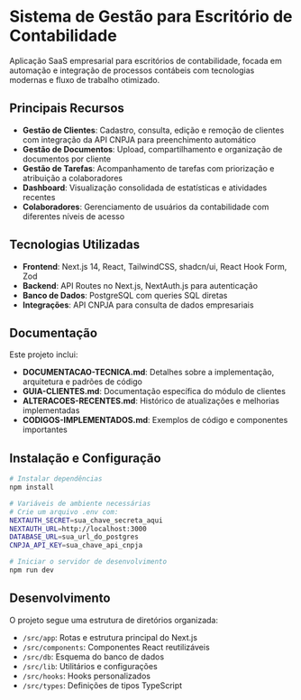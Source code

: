 # Sistema de Gestão para Escritório de Contabilidade

Aplicação SaaS empresarial para escritórios de contabilidade, focada em automação e integração de processos contábeis com tecnologias modernas e fluxo de trabalho otimizado.

## Principais Recursos

- **Gestão de Clientes**: Cadastro, consulta, edição e remoção de clientes com integração da API CNPJA para preenchimento automático
- **Gestão de Documentos**: Upload, compartilhamento e organização de documentos por cliente
- **Gestão de Tarefas**: Acompanhamento de tarefas com priorização e atribuição a colaboradores
- **Dashboard**: Visualização consolidada de estatísticas e atividades recentes
- **Colaboradores**: Gerenciamento de usuários da contabilidade com diferentes níveis de acesso

## Tecnologias Utilizadas

- **Frontend**: Next.js 14, React, TailwindCSS, shadcn/ui, React Hook Form, Zod
- **Backend**: API Routes no Next.js, NextAuth.js para autenticação
- **Banco de Dados**: PostgreSQL com queries SQL diretas
- **Integrações**: API CNPJA para consulta de dados empresariais

## Documentação

Este projeto inclui:

- **DOCUMENTACAO-TECNICA.md**: Detalhes sobre a implementação, arquitetura e padrões de código
- **GUIA-CLIENTES.md**: Documentação específica do módulo de clientes
- **ALTERACOES-RECENTES.md**: Histórico de atualizações e melhorias implementadas
- **CODIGOS-IMPLEMENTADOS.md**: Exemplos de código e componentes importantes

## Instalação e Configuração

```bash
# Instalar dependências
npm install

# Variáveis de ambiente necessárias
# Crie um arquivo .env com:
NEXTAUTH_SECRET=sua_chave_secreta_aqui
NEXTAUTH_URL=http://localhost:3000
DATABASE_URL=sua_url_do_postgres
CNPJA_API_KEY=sua_chave_api_cnpja

# Iniciar o servidor de desenvolvimento
npm run dev
```

## Desenvolvimento

O projeto segue uma estrutura de diretórios organizada:

- `/src/app`: Rotas e estrutura principal do Next.js
- `/src/components`: Componentes React reutilizáveis
- `/src/db`: Esquema do banco de dados
- `/src/lib`: Utilitários e configurações
- `/src/hooks`: Hooks personalizados
- `/src/types`: Definições de tipos TypeScript